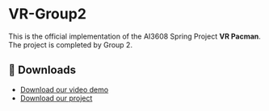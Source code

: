 # VR-Group2
This is the official implementation of the AI3608 Spring Project **VR Pacman**. The project is completed by Group 2.

## 🎈 Downloads
- [Download our video demo](https://jbox.sjtu.edu.cn/l/u1jjz4)
- [Download our project](https://jbox.sjtu.edu.cn/l/e1epLa)
